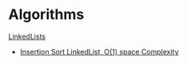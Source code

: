 # Algorithms
 
[LinkedLists](https://github.com/nimmyissac/Algorithms/tree/master/InterviewBits/LinkedList)

- [Insertion Sort LinkedList, O(1) space Complexity](https://github.com/nimmyissac/Algorithms/blob/master/InterviewBits/LinkedList/insertionSortLinkedList.js)
